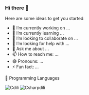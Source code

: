 ### Hi there 👋

Here are some ideas to get you started:

- 🔭 I’m currently working on ...
- 🌱 I’m currently learning ...
- 👯 I’m looking to collaborate on ...
- 🤔 I’m looking for help with ...
- 💬 Ask me about ...
- 📫 How to reach me: ...
- 😄 Pronouns: ...
- ⚡ Fun fact: ...

🧠 Programming Languages

![Cdili](https://img.shields.io/badge/C-00599C?style=for-the-badge&logo=c&logoColor=white)
![Csharpdili](https://img.shields.io/badge/C%23-239120?style=for-the-badge&logo=c-sharp&logoColor=white)
